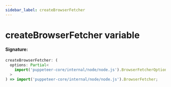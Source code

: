 ```yaml
---
sidebar_label: createBrowserFetcher
---
```


# createBrowserFetcher variable

#### Signature:

```typescript
createBrowserFetcher: (
  options: Partial<
    import('puppeteer-core/internal/node/node.js').BrowserFetcherOptions
  >
) => import('puppeteer-core/internal/node/node.js').BrowserFetcher;
```
